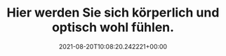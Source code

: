 ---
date: '2021-08-20T10:08:20.242221+00:00'
found_at: '2014-12-16'
found_url: http://www.buerostuhl24.com/drehstuhl-buerostuhl-racer-sport-orange-weiss-hjh-office.26885.html
title: Hier werden Sie sich körperlich und optisch wohl fühlen.
---